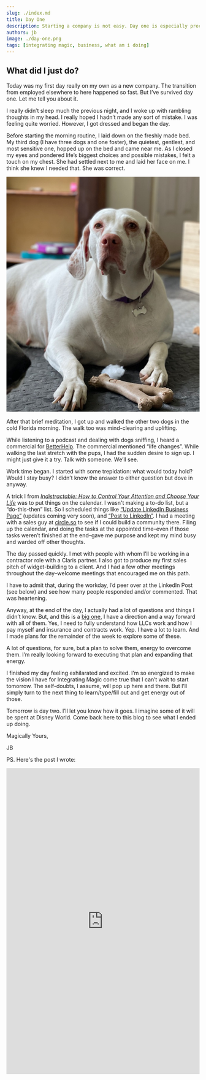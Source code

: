 ```yaml
---
slug: ./index.md
title: Day One
description: Starting a company is not easy. Day one is especially precarious. In this post Jeremy describes his thoughts and feelings, and he shares his methods of handling it.
authors: jb
image: ./day-one.png
tags: [integrating magic, business, what am i doing]
---
```


## What did I just do?
Today was my first day really on my own as a new company. The transition from employed elsewhere to here happened so fast. But I’ve survived day one. Let me tell you about it.

I really didn’t sleep much the previous night, and I woke up with rambling thoughts in my head. I really hoped I hadn’t made any sort of mistake. I was feeling quite worried. However, I got dressed and began the day. 

Before starting the morning routine, I laid down on the freshly made bed. My third dog (I have three dogs and one foster), the quietest, gentlest, and most sensitive one, hopped up on the bed and came near me. As I closed my eyes and pondered life’s biggest choices and possible mistakes, I felt a touch on my chest. She had settled next to me and laid her face on me. I think she knew I needed that. She was correct.

![Honey](./honey.jpeg)

After that brief meditation, I got up and walked the other two dogs in the cold Florida morning. The walk too was mind-clearing and uplifting. 

While listening to a podcast and dealing with dogs sniffing, I heard a commercial for [BetterHelp](https://www.betterhelp.com/). The commercial mentioned “life changes”. While walking the last stretch with the pups, I had the sudden desire to sign up. I might just give it a try. Talk with someone. We’ll see.

Work time began. I started with some trepidation: what would today hold? Would I stay busy? I didn’t know the answer to either question but dove in anyway.

A trick I from [*Indistractable: How to Control Your Attention and Choose Your Life*](https://www.amazon.com/Indistractable-Control-Your-Attention-Choose-ebook/dp/B07PG2W6DC/ref=sr_1_1?keywords=Indistractable%3A+How+to+Control+Your+Attention+and+Choose+Your+Life&qid=1638324796&qsid=132-3274193-5502844&s=digital-text&sr=1-1&sres=B07PG2W6DC%2CB086LBHSRT%2CB01KU04K5A%2CB087CCV81L%2CB08W4TMLV7%2CB08SW8FQRR%2CB095V9Q82N%2CB097QLD84J%2CB08LCFVCW7%2CB097N4WJQJ&srpt=ABIS_BOOK) was to put things on the calendar. I wasn't making a to-do list, but a “do-this-then” list. So I scheduled things like [“Update LinkedIn Business Page”](https://www.linkedin.com/company/integrating-magic/?viewAsMember=true) (updates coming very soon), and [“Post to LinkedIn”](https://www.linkedin.com/in/jeremy-brown-jlbmagic/). I had a meeting with a sales guy at [circle.so](https://circle.so/) to see if I could build a community there. Filing up the calendar, and doing the tasks at the appointed time–even if those tasks weren’t finished at the end–gave me purpose and kept my mind busy and warded off other thoughts. 

The day passed quickly. I met with people with whom I’ll be working in a contractor role with a Claris partner. I also got to produce my first sales pitch of widget-building to a client. And I had a few other meetings throughout the day–welcome meetings that encouraged me on this path.

I have to admit that, during the workday, I’d peer over at the LinkedIn Post (see below) and see how many people responded and/or commented. That was heartening.

Anyway, at the end of the day, I actually had a lot of questions and things I didn’t know. But, and this is a [big one](https://www.youtube.com/watch?v=0yfJQUoxN3U), I have a direction and a way forward with all of them. Yes, I need to fully understand how LLCs work and how I pay myself and insurance and contracts work. Yep. I have a lot to learn. And I made plans for the remainder of the week to explore some of these. 

A lot of questions, for sure, but a plan to solve them, energy to overcome them. I’m really looking forward to executing that plan and expanding that energy. 

I finished my day feeling exhilarated and excited. I’m so energized to make the vision I have for Integrating Magic come true that I can’t wait to start tomorrow. The self-doubts, I assume, will pop up here and there. But I’ll simply turn to the next thing to learn/type/fill out and get energy out of those.

Tomorrow is day two. I’ll let you know how it goes. I imagine some of it will be spent at Disney World. Come back here to this blog to see what I ended up doing. 

Magically Yours,

JB


PS. Here's the post I wrote:
<iframe src="https://www.linkedin.com/embed/feed/update/urn:li:share:6871465240865988608" height="798" width="504" frameborder="0" allowfullscreen="" title="Embedded post"></iframe>




